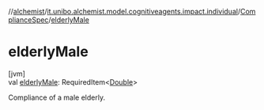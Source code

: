 //[alchemist](../../../index.md)/[it.unibo.alchemist.model.cognitiveagents.impact.individual](../index.md)/[ComplianceSpec](index.md)/[elderlyMale](elderly-male.md)

# elderlyMale

[jvm]\
val [elderlyMale](elderly-male.md): RequiredItem<[Double](https://kotlinlang.org/api/latest/jvm/stdlib/kotlin/-double/index.html)>

Compliance of a male elderly.
